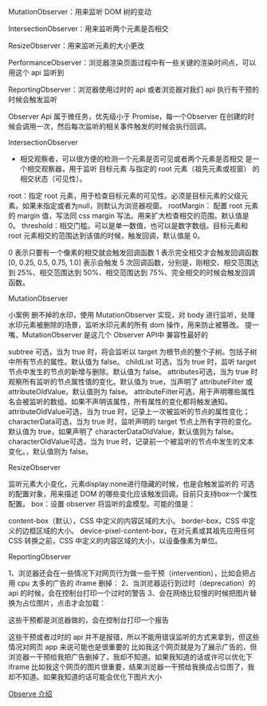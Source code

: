 
MutationObserver：用来监听 DOM 树的变动

IntersectionObserver：用来监听两个元素是否相交

ResizeObserver：用来监听元素的大小更改

PerformanceObserver：浏览器渲染页面过程中有一些关键的渲染时间点，可以用这个 api 监听到

ReportingObserver：浏览器使用过时的 api 或者浏览器对我们 api 执行有干预的时候会触发监听

Observer Api 属于微任务，优先级小于 Promise，每一个Observer 在创建的时候会调用一次，然后每次监听的相关事件触发的时候会执行回调。


IntersectionObserver

- 相交观察者，可以很方便的检测一个元素是否可见或者两个元素是否相交
是一个相交观察器，用于监听 目标元素 与指定的 root 元素（祖先元素或视窗） 的相交状态（可见性）。

root：指定 root 元素，用于检查目标元素的可见性。必须是目标元素的父级元素。如果未指定或者为null，则默认为浏览器视窗。
rootMargin： 配置 root 元素的 margin 值，写法同 css margin 写法。用来扩大检查相交的范围。默认值是 0。
threshold：相交门槛。可以是单一数值，也可以是数字数组。目标元素和 root 元素相交的范围达到该值的时候，触发回调，默认值是 0。

0 表示只要有一个像素的相交就会触发回调函数
1 表示完全相交才会触发回调函数
[0, 0.25, 0.5, 0.75, 1.0] 表示会触发 5 次回调函数，分别是，刚相交、相交范围达到 25%、相交范围达到 50%、相交范围达到 75%、完全相交的时候会触发回调函数。

MutationObserver

小案例
删不掉的水印，使用 MutationObserver 实现，对 body 进行监听，处理水印元素被删除的场景，监听水印元素的所有 dom 操作，用来防止被篡改。
提一嘴，MutationObserver 是这几个 Observer API中 兼容性最好的

subtree 可选，当为 true 时，将会监听以 target 为根节点的整个子树。包括子树中所有节点的属性。默认值为 false。
childList 可选，当为 true 时，监听 target 节点中发生的节点的新增与删除。默认值为 false。
attributes可选，当为 true 时观察所有监听的节点属性值的变化。默认值为 true，当声明了 attributeFilter 或 attributeOldValue，默认值则为 false。
attributeFilter可选，用于声明哪些属性名会被监听的数组。如果不声明该属性，所有属性的变化都将触发通知。
attributeOldValue可选，当为 true 时，记录上一次被监听的节点的属性变化；
characterData可选，当为 true 时，监听声明的 target 节点上所有字符的变化。默认值为 true，如果声明了 characterDataOldValue，默认值则为 false。
characterOldValue可选，当为 true 时，记录前一个被监听的节点中发生的文本变化。，默认值则为 false。


ResizeObserver

监听元素大小变化，元素display:none进行隐藏的时候，也是会触发监听的
可选的配置对象，用来描述 DOM 的哪些变化应该触发回调。目前只支持box一个属性配置。
box：设置 observer 将监听的盒模型。可能的值是：

content-box（默认），CSS 中定义的内容区域的大小。
border-box，CSS 中定义的边框区域的大小。
device-pixel-content-box，在对元素或其祖先应用任何 CSS 转换之前，CSS 中定义的内容区域的大小，以设备像素为单位。


ReportingObserver


1、浏览器还会在一些情况下对网页行为做一些干预（intervention），比如会把占用 cpu 太多的广告的 iframe 删掉：
2、当浏览器运行到过时（deprecation）的 api 的时候，会在控制台打印一个过时的警告
3、会在网络比较慢的时候把图片替换为占位图片，点击才会加载：

这些干预都是浏览器做的，会在控制台打印一个报告

这些干预或者过时的 api 并不是报错，所以不能用错误监听的方式来拿到，但这些情况对网页 app 来说可能也是很重要的
比如我这个网页就是为了展示广告的，但浏览器一干预给我把广告删掉了，我却不知道。如果我知道的话或许可以优化下 iframe
比如我这个网页的图片很重要，结果浏览器一干预给我换成占位图了，我却不知道。如果我知道的话可能会优化下图片大小



[Observe 介绍](https://juejin.cn/post/7295277070388035622#heading-23)

